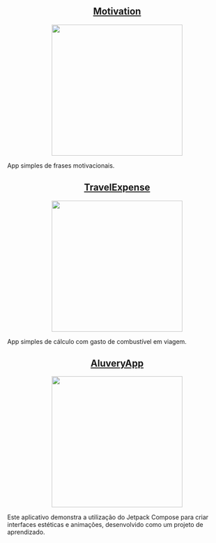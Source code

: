 
<h2 align="center"> 
<a href="https://github.com/DevNicNic/Motivation">Motivation</a>
</h2>
<div align="center">
  <img width="300" src="https://github.com/DevNicNic/DevNicNic/assets/141369022/76bdb262-746e-471a-8f9d-e0be54ff8170" />
</div>
<p>App  simples de frases motivacionais.</p>



<h2 align="center"> 
<a href="https://github.com/DevNicNic/TravelExpense">TravelExpense</a>
</h2>
<div align="center">
  <img width="300" src="https://github.com/DevNicNic/DevNicNic/assets/141369022/6b894ff1-e4c2-4b3b-b983-ddfbbe4598ab" />
</div>
<p>App  simples de cálculo com gasto de combustível em viagem.</p>



<h2 align="center"> 
<a href="https://github.com/DevNicNic/AluveryAppInCreation">AluveryApp</a>
</h2>
<div align="center">
  <img width="300" src="https://github.com/DevNicNic/DevNicNic/blob/main/esse-q-eu-vou-usar.gif?raw=true" />
</div>
<p>Este aplicativo demonstra a utilização do Jetpack Compose para criar interfaces estéticas e animações, desenvolvido como um projeto de aprendizado.</p>
















